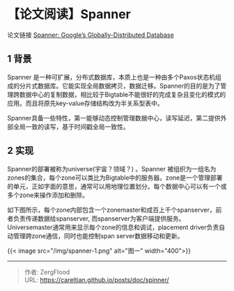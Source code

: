 # 【论文阅读】Spanner


论文链接 [Spanner: Google’s Globally-Distributed Database](https://pdos.csail.mit.edu/6.824/papers/spanner.pdf)

## 1 背景

Spanner 是一种可扩展，分布式数据库，本质上也是一种由多个Paxos状态机组成的分片式数据库。它能实现全局数据拷贝，数据迁移。Spanner的目的是为了管理跨数据中心的复制数据，相比较于Bigtable不能很好的完成复杂且变化的模式的应用。而且将原先key-value存储结构改为半关系型表中。

Spanner具备一些特性，第一能够动态控制管理数据中心，读写延迟，第二提供外部全局一致的读写，基于时间戳全局一致性。

## 2 实现

Spanner的部署被称为universe(宇宙？领域？)  。Spanner 被组织为一组名为zones的集合，每个zone可以类比为Bigtable中的服务器。zone是一个管理部署的单元，正如字面的意思，通常可以用地理位置划分。每个数据中心可以有一个或多个zone来操作添加和删除。

如下图所示，每个zone内部包含一个zonemaster和成百上千个spanserver，前者负责传递数据给spanserver, 而spanserver为客户端提供服务。Universemaster通常用来显示每个zone的信息和调试，placement driver负责自动管理跨zone通信，同时也能控制span server数据移动和更新。

{{&lt; image src=&#34;/img/spanner-1.png&#34; alt=&#34;图一&#34; width=&#34;400&#34;&gt;}}



---

> 作者: ZergFlood  
> URL: https://careltian.github.io/posts/doc/spinner/  

